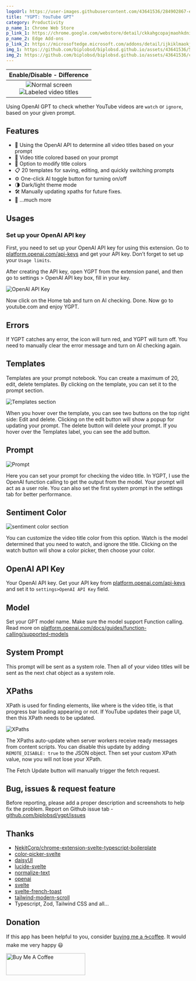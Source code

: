 ```yaml
---
logoUrl: https://user-images.githubusercontent.com/43641536/284902867-e3deed55-aee7-4333-847c-8cd032327eea.png
title: "YGPT: YouTube GPT"
category: Productivity
p_name_1: Chrome Web Store
p_link_1: https://chrome.google.com/webstore/detail/ckkahgcopajmaohkdnijmmmlhjddeoan
p_name_2: Edge Add-ons
p_link_2: https://microsoftedge.microsoft.com/addons/detail/ijkiklmaokjhjcbnipjdhcajanbikhmg
img_1: https://github.com/biplobsd/biplobsd.github.io/assets/43641536/5985e9c8-ea85-4d06-848d-b084db7e6a07
img_2: https://github.com/biplobsd/biplobsd.github.io/assets/43641536/cc32e4a9-af51-432c-afa9-b835da7efccb
---
```


| Enable/Disable - Difference |
| :--: |
| <div class="diff rounded-btn aspect-[16/9]"><div class="diff-item-1"><center><img alt="Normal screen" src="https://github.com/biplobsd/biplobsd.github.io/assets/43641536/56a52223-5921-48e8-a1ad-db0528b26e6a"></center></div><div class="diff-item-2"><center><img alt="Labeled video titles" src="https://github.com/biplobsd/biplobsd.github.io/assets/43641536/64462374-8e0a-4b1b-a1a1-d031437f5ebe"></center></div><div class="diff-resizer"></div></div> |

Using OpenAI GPT to check whether YouTube videos are `watch` or `ignore`, based on your given prompt.

## Features

- 🤖 Using the OpenAI API to determine all video titles based on your prompt
- 🌈 Video title colored based on your prompt
- 🎨 Option to modify title colors
- 📋 20 templates for saving, editing, and quickly switching prompts
- ⚙️ One-click AI toggle button for turning on/off
- 🌗 Dark/light theme mode
- 🛠️ Manually updating xpaths for future fixes.
- 🎁 ...much more

## Usages

### Set up your OpenAI API key

First, you need to set up your OpenAI API key for using this extension. Go to [platform.openai.com/api-keys](https://platform.openai.com/api-keys) and get your API key. Don’t forget to set up your `Usage limits`.

After creating the API key, open YGPT from the extension panel, and then go to settings > OpenAI API key box, fill in your key.

![OpenAI API Key](https://github.com/biplobsd/biplobsd.github.io/assets/43641536/60e37f11-a1ff-427d-b8f9-bfe82a7d44f3)

Now click on the Home tab and turn on AI checking. Done. Now go to youtube.com and enjoy YGPT.

## Errors

If YGPT catches any error, the icon will turn red, and YGPT will turn off. You need to manually clear the error message and turn on AI checking again.

## Templates

Templates are your prompt notebook. You can create a maximum of 20, edit, delete templates. By clicking on the template, you can set it to the prompt section.

![Templates section](https://github.com/biplobsd/biplobsd.github.io/assets/43641536/a30fb594-6cf0-4394-8487-cc5cd8448576)

When you hover over the template, you can see two buttons on the top right side: Edit and delete. Clicking on the edit button will show a popup for updating your prompt. The delete button will delete your prompt. If you hover over the Templates label, you can see the add button.

## Prompt

![Prompt](https://github.com/biplobsd/biplobsd.github.io/assets/43641536/f0e35198-8b9e-422f-8387-49fd72a5c88b)

Here you can set your prompt for checking the video title. In YGPT, I use the OpenAI function calling to get the output from the model. Your prompt will act as a user role. You can also set the first system prompt in the settings tab for better performance.

## Sentiment Color

![sentiment color section](https://github.com/biplobsd/biplobsd.github.io/assets/43641536/33804cd1-023f-4523-b991-e517684ed702)

You can customize the video title color from this option. Watch is the model determined that you need to watch, and ignore the title. Clicking on the watch button will show a color picker, then choose your color.

## OpenAI API Key

Your OpenAI API key. Get your API key from [platform.openai.com/api-keys](https://platform.openai.com/api-keys) and set it to `settings>OpenAI API Key` field.

## Model

Set your GPT model name. Make sure the model support Function calling. Read more on [platform.openai.com/docs/guides/function-calling/supported-models](https://platform.openai.com/docs/guides/function-calling/supported-models)

## System Prompt

This prompt will be sent as a system role. Then all of your video titles will be sent as the next chat object as a system role.

## XPaths

XPath is used for finding elements, like where is the video title, is that progress bar loading appearing or not. If YouTube updates their page UI, then this XPath needs to be updated.

![XPaths](https://github.com/biplobsd/biplobsd.github.io/assets/43641536/6a96ceef-a65f-4d94-9d5a-706d935bd4e8)

The XPaths auto-update when server workers receive ready messages from content scripts. You can disable this update by adding `REMOTE_DISABLE: true` to the JSON object. Then set your custom XPath value, now you will not lose your XPath.

The Fetch Update button will manually trigger the fetch request.

## Bug, issues & request feature

Before reporting, please add a proper description and screenshots to help fix the problem. Report on Github issue tab - [github.com/biplobsd/ygpt/issues](https://github.com/biplobsd/ygpt/issues)

## Thanks
- [NekitCorp/chrome-extension-svelte-typescript-boilerplate](https://github.com/NekitCorp/chrome-extension-svelte-typescript-boilerplate)
- [color-picker-svelte](https://github.com/probablykasper/color-picker-svelte)
- [daisyUI](https://github.com/saadeghi/daisyui)
- [lucide-svelte](https://github.com/lucide-icons/lucide)
- [normalize-text](https://github.com/VitorLuizC/normalize-text)
- [openai](https://github.com/openai/openai-node)
- [svelte](https://github.com/sveltejs/svelte)
- [svelte-french-toast](https://github.com/kbrgl/svelte-french-toast)
- [tailwind-modern-scroll](https://github.com/ismailceylan/tailwind-modern-scroll)
- Typescript, Zod, Tailwind CSS and all...

## Donation

If this app has been helpful to you, consider [buying me a ☕coffee](https://www.buymeacoffee.com/biplobsd). It would make me very happy 😃

<a href="https://www.buymeacoffee.com/biplobsd" target="_blank"><img class="!w-[60px] !h-[217px]" src="https://cdn.buymeacoffee.com/buttons/v2/default-yellow.png" alt="Buy Me A Coffee" style="height: 60px !important;width: 217px !important;"></a>
